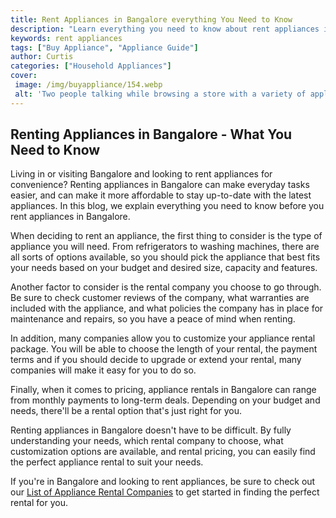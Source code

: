 ```yaml
---
title: Rent Appliances in Bangalore everything You Need to Know
description: "Learn everything you need to know about rent appliances in Bangalore with this informative blog post Discover the advantages types and benefits of renting appliances in the beautiful city of Bangalore"
keywords: rent appliances
tags: ["Buy Appliance", "Appliance Guide"]
author: Curtis
categories: ["Household Appliances"]
cover: 
 image: /img/buyappliance/154.webp
 alt: 'Two people talking while browsing a store with a variety of appliances looking to rent appliances in Bangalore'
---
```

## Renting Appliances in Bangalore - What You Need to Know

Living in or visiting Bangalore and looking to rent appliances for convenience? Renting appliances in Bangalore can make everyday tasks easier, and can make it more affordable to stay up-to-date with the latest appliances. In this blog, we explain everything you need to know before you rent appliances in Bangalore. 

When deciding to rent an appliance, the first thing to consider is the type of appliance you will need. From refrigerators to washing machines, there are all sorts of options available, so you should pick the appliance that best fits your needs based on your budget and desired size, capacity and features. 

Another factor to consider is the rental company you choose to go through. Be sure to check customer reviews of the company, what warranties are included with the appliance, and what policies the company has in place for maintenance and repairs, so you have a peace of mind when renting. 

In addition, many companies allow you to customize your appliance rental package. You will be able to choose the length of your rental, the payment terms and if you should decide to upgrade or extend your rental, many companies will make it easy for you to do so. 

Finally, when it comes to pricing, appliance rentals in Bangalore can range from monthly payments to long-term deals. Depending on your budget and needs, there'll be a rental option that's just right for you. 

Renting appliances in Bangalore doesn't have to be difficult. By fully understanding your needs, which rental company to choose, what customization options are available, and rental pricing, you can easily find the perfect appliance rental to suit your needs. 

If you're in Bangalore and looking to rent appliances, be sure to check out our [List of Appliance Rental Companies](./pages/appliance-rental) to get started in finding the perfect rental for you.
